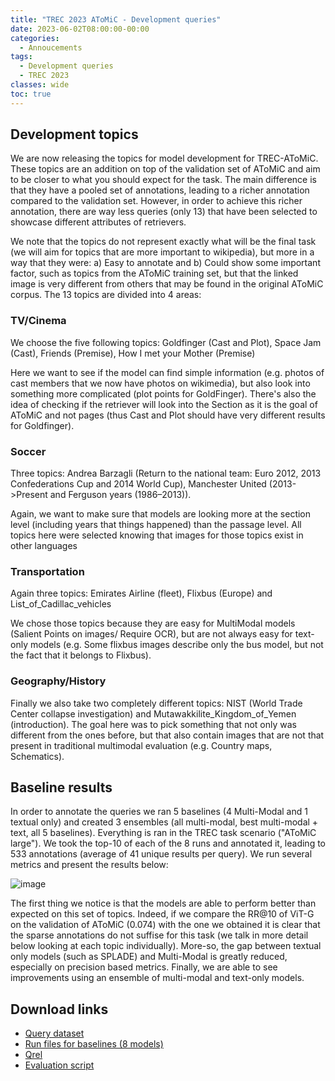 ```yaml
---
title: "TREC 2023 AToMiC - Development queries"
date: 2023-06-02T08:00:00-00:00
categories:
  - Annoucements
tags:
  - Development queries
  - TREC 2023
classes: wide
toc: true
---
```


## Development topics

We are now releasing the topics for model development for TREC-AToMiC. These topics are an addition on top of the validation set of AToMiC and aim to be closer to what you should expect for the task. The main difference is that they have a pooled set of annotations, leading to a richer annotation compared to the validation set. However, in order to achieve this richer annotation, there are way less queries (only 13) that have been selected to showcase different attributes of retrievers. 

We note that the topics do not represent exactly what will be the final task (we will aim for topics that are more important to wikipedia), but more in a way that they were: a) Easy to annotate and b) Could show some important factor, such as topics from the AToMiC training set, but that the linked image is very different from others that may be found in the original AToMiC corpus.  The 13 topics are divided into 4 areas:

### TV/Cinema

We choose the five following topics: Goldfinger (Cast and Plot), Space Jam (Cast), Friends (Premise), How I met your Mother (Premise) 

Here we want to see if the model can find simple information (e.g. photos of cast members that we now have photos on wikimedia), but also look into something more complicated (plot points for GoldFinger). There's also the idea of checking if the retriever will look into the Section as it is the goal of AToMiC and not pages (thus Cast and Plot should have very different results for Goldfinger).

### Soccer

Three topics: Andrea Barzagli (Return to the national team: Euro 2012, 2013 Confederations Cup and 2014 World Cup), Manchester United (2013->Present and Ferguson years (1986–2013)).

Again, we want to make sure that models are looking more at the section level (including years that things happened) than the passage level. All topics here were selected knowing that images for those topics exist in other languages

### Transportation

Again three topics: Emirates Airline (fleet), Flixbus (Europe) and List_of_Cadillac_vehicles

We chose those topics because they are easy for MultiModal models (Salient Points on images/ Require OCR), but are not always easy for text-only models (e.g. Some flixbus images describe only the bus model, but not the fact that it belongs to Flixbus).

### Geography/History

Finally we also take two completely different topics: NIST (World Trade Center collapse investigation) and Mutawakkilite_Kingdom_of_Yemen (introduction). The goal here was to pick something that not only was different from the ones before, but that also contain images that are not that present in traditional multimodal evaluation (e.g. Country maps, Schematics).

## Baseline results

In order to annotate the queries we ran 5 baselines (4 Multi-Modal and 1 textual only) and created 3 ensembles (all multi-modal, best multi-modal + text, all 5 baselines). Everything is ran in the TREC task scenario ("AToMiC large").  We took the top-10 of each of the 8 runs and annotated it, leading to 533 annotations (average of 41 unique results per query). We run several metrics and present the results below:

![image](https://github.com/TREC-AToMiC/trec-atomic.github.io/assets/1783724/52d3b427-d982-493c-ab3d-f0a83eed00ff)

The first thing we notice is that the models are able to perform better than expected on this set of topics. Indeed, if we compare the RR@10 of ViT-G on the validation of AToMiC (0.074) with the one we obtained it is clear that the sparse annotations do not suffise for this task (we talk in more detail below looking at each topic individually). More-so, the gap between textual only models (such as SPLADE) and Multi-Modal is greatly reduced, especially on precision based metrics. Finally, we are able to see improvements using an ensemble of multi-modal and text-only models.

## Download links

* [Query dataset](https://huggingface.co/datasets/TREC-AToMiC/Development-Set-2023)
* [Run files for baselines (8 models)](https://huggingface.co/datasets/TREC-AToMiC/AToMiC-Baselines/tree/main/dev_set/runs)
* [Qrel](https://huggingface.co/datasets/TREC-AToMiC/AToMiC-Baselines/blob/main/dev_set/devset_qrel.csv)
* [Evaluation script](https://huggingface.co/datasets/TREC-AToMiC/AToMiC-Baselines/blob/main/dev_set/evaluate.py)
